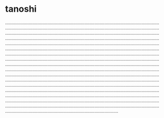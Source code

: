 # tanoshi
.......................................................................................................................................................................................................................................................................................................................................................................................................................................................................................................................................................................................................................................................................................................................................................................................................................................................................................................................................................................................................................................................................................................................................................................................................................................................................................................................................................................................................................................................................................................................................................................................................................................................................................................................................................................................................................................................................................................................................................................................................................................................................................................................................................................................................................................................................................